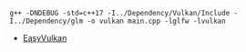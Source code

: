 ```
g++ -DNDEBUG -std=c++17 -I../Dependency/Vulkan/Include -I../Dependency/glm -o vulkan main.cpp -lglfw -lvulkan
```


- [EasyVulkan](https://github.com/EasyVulkan/EasyVulkan.github.io)